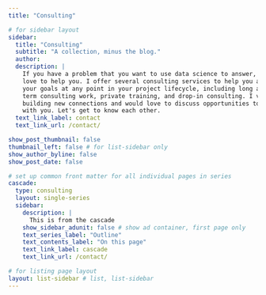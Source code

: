 ```yaml
---
title: "Consulting"

# for sidebar layout
sidebar:
  title: "Consulting"
  subtitle: "A collection, minus the blog."
  author: 
  description: |
    If you have a problem that you want to use data science to answer, I would
    love to help you. I offer several consulting services to help you accomplish
    your goals at any point in your project lifecycle, including long and short
    term consulting work, private training, and drop-in consulting. I value
    building new connections and would love to discuss opportunities to work
    with you. Let's get to know each other.
  text_link_label: contact
  text_link_url: /contact/

show_post_thumbnail: false
thumbnail_left: false # for list-sidebar only
show_author_byline: false
show_post_date: false

# set up common front matter for all individual pages in series
cascade:
  type: consulting
  layout: single-series 
  sidebar:
    description: |
      This is from the cascade
    show_sidebar_adunit: false # show ad container, first page only
    text_series_label: "Outline" 
    text_contents_label: "On this page"
    text_link_label: cascade
    text_link_url: /contact/

# for listing page layout
layout: list-sidebar # list, list-sidebar
---
```

